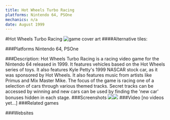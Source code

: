```yaml
---
title: Hot Wheels Turbo Racing
platforms: Nintendo 64, PSOne
mechanics: n/a
date: August 1999
---
```

#Hot Wheels Turbo Racing
![game cover art](//images.igdb.com/igdb/image/upload/t_cover_big/cgnfgftuotvpw8asa1ku.jpg "Logo Title Text 1")
####Alternative tiles:

###Platforms
Nintendo 64, PSOne

###Description:
Hot Wheels Turbo Racing is a racing video game for the Nintendo 64 released in 1999. It features vehicles based on the Hot Wheels series of toys. It also features Kyle Petty's 1999 NASCAR stock car, as it was sponsored by Hot Wheels. It also features music from artists like Primus and Mix Master Mike. The focus of the game is racing one of a selection of cars through various themed tracks. Secret tracks can be accessed by winning and new cars can be used by finding the 'new car' bonuses hidden in each stage.
###Screenshots
<a target="_blank" href="//images.igdb.com/igdb/image/upload/t_cover_big/rvrnlqlji2wnywhxan89.jpg"><img src="//images.igdb.com/igdb/image/upload/t_thumb/rvrnlqlji2wnywhxan89.jpg"/></a><a target="_blank" href="//images.igdb.com/igdb/image/upload/t_cover_big/no1f1y4rrzwooqvo2lxp.jpg"><img src="//images.igdb.com/igdb/image/upload/t_thumb/no1f1y4rrzwooqvo2lxp.jpg"/></a>
###Video
[no videos yet...]
###Related games

###Websites

